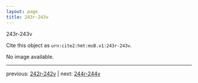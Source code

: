 ```yaml
---
layout: page
title: 243r-243v
---
```


243r-243v

Cite this object as `urn:cite2:hmt:msB.v1:243r-243v`.

No image available. 



---

previous: [242r-242v](../242r-242v/) | next: [244r-244v](../244r-244v/)